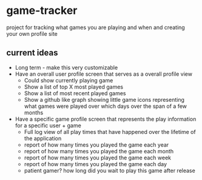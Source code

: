 # game-tracker
project for tracking what games you are playing and when and creating your own profile site

## current ideas
* Long term - make this very customizable
* Have an overall user profile screen that serves as a overall profile view
	* Could show currently playing game
	* Show a list of top X most played games
	* Show a list of most recent played games
	* Show a github like graph showing little game icons representing what games were played over which days over the span of a few months
* Have a specific game profile screen that represents the play information for a specific user + game
	* Full log view of all play times that have happened over the lifetime of the application
	* report of how many times you played the game each year
	* report of how many times you played the game each month
	* report of how many times you played the game each week
	* report of how many times you played the game each day
	* patient gamer? how long did you wait to play this game after release
